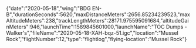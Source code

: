 {"date":"2020-05-18","wing":"BDG EN-B","durationSeconds":5620,"maxDistanceMeters":2656.85234239523,"maxAltitudeMeters":238,"trackLengthMeters":28171.975595091684,"altitudeGainMeters":946,"launchTime":1589845601000,"launchName":"TOC Dumps - Walker's","fileName":"2020-05-18-XAH-bqz-51.igc","location":"Mussel Rock","flightNumber":12,"type":"flightlog","flying-location":"Mussel Rock"}
